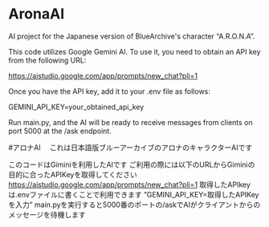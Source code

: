 # AronaAI
 AI project for the Japanese version of BlueArchive's character “A.R.O.N.A”.

This code utilizes Google Gemini AI. To use it, you need to obtain an API key from the following URL:

https://aistudio.google.com/app/prompts/new_chat?pli=1

Once you have the API key, add it to your .env file as follows:

GEMINI_API_KEY=your_obtained_api_key

Run main.py, and the AI will be ready to receive messages from clients on port 5000 at the /ask endpoint.

#アロナAI
　これは日本語版ブルーアーカイブのアロナのキャラクターAIです

このコードはGiminiを利用したAIです
ご利用の際には以下のURLからGiminiの目的に合ったAPIKeyを取得してください
https://aistudio.google.com/app/prompts/new_chat?pli=1
取得したAPIkeyは.envファイルに書くことで利用できます
”GEMINI_API_KEY=取得したAPIKeyを入力”
main.pyを実行すると5000番のポートの/askでAIがクライアントからのメッセージを待機します